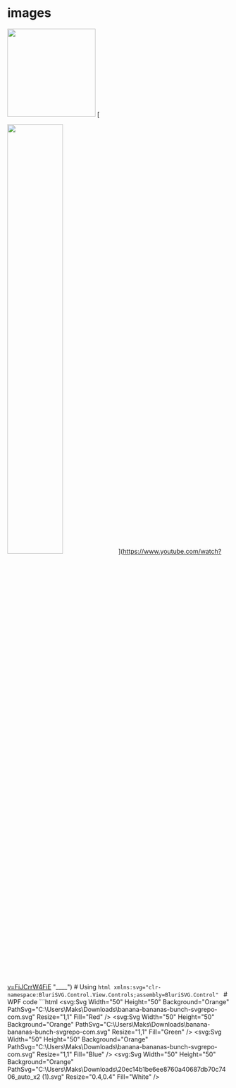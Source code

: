  # images

<img src="https://i.imgur.com/flNXjpx.png" width="200"> [

<img src="https://i.ytimg.com/vi/FiJCrrW4FiE/maxresdefault.jpg" width="50%">](https://www.youtube.com/watch?v=FiJCrrW4FiE "____") # Using ```html xmlns:svg="clr-namespace:BluriSVG.Control.View.Controls;assembly=BluriSVG.Control" ``` # WPF code ```html
<StackPanel>
    <svg:Svg Width="50" Height="50" Background="Orange" PathSvg="C:\Users\Maks\Downloads\banana-bananas-bunch-svgrepo-com.svg" Resize="1,1" Fill="Red" />
    <svg:Svg Width="50" Height="50" Background="Orange" PathSvg="C:\Users\Maks\Downloads\banana-bananas-bunch-svgrepo-com.svg" Resize="1,1" Fill="Green" />
    <svg:Svg Width="50" Height="50" Background="Orange" PathSvg="C:\Users\Maks\Downloads\banana-bananas-bunch-svgrepo-com.svg" Resize="1,1" Fill="Blue" />
    <svg:Svg Width="50" Height="50" Background="Orange" PathSvg="C:\Users\Maks\Downloads\20ec14b1be6ee8760a40687db70c7406_auto_x2 (1).svg" Resize="0.4,0.4" Fill="White" />
</StackPanel>
```